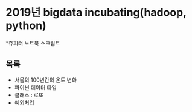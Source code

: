 # 2019년 bigdata incubating(hadoop, python)
*쥬피터 노트북 스크립트

## 목록
- 서울의 100년간의 온도 변화
- 파이썬 데이터 타입
- 클래스 : 로또
- 예외처리
